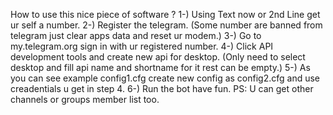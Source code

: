 How to use this nice piece of software ?
1-) Using Text now or 2nd Line get ur self a number.
2-) Register the telegram. (Some number are banned from telegram just clear apps data and reset ur modem.)
3-) Go to my.telegram.org sign in with ur registered number.
4-) Click API development tools and create new api for desktop. (Only need to select desktop and fill api name and shortname for it rest can be empty.)
5-) As you can see example config1.cfg create new config as config2.cfg and use creadentials u get in step 4.
6-) Run the bot have fun.
 PS: U can get other channels or groups member list too.
